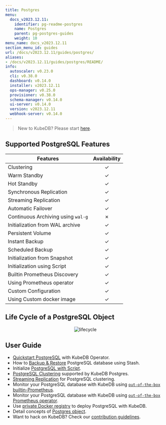 ```yaml
---
title: Postgres
menu:
  docs_v2023.12.11:
    identifier: pg-readme-postgres
    name: Postgres
    parent: pg-postgres-guides
    weight: 10
menu_name: docs_v2023.12.11
section_menu_id: guides
url: /docs/v2023.12.11/guides/postgres/
aliases:
- /docs/v2023.12.11/guides/postgres/README/
info:
  autoscaler: v0.23.0
  cli: v0.38.0
  dashboard: v0.14.0
  installer: v2023.12.11
  ops-manager: v0.25.0
  provisioner: v0.38.0
  schema-manager: v0.14.0
  ui-server: v0.14.0
  version: v2023.12.11
  webhook-server: v0.14.0
---
```


> New to KubeDB? Please start [here](/docs/v2023.12.11/README).

## Supported PostgreSQL Features

| Features                           | Availability |
| ---------------------------------- |:------------:|
| Clustering                         |   &#10003;   |
| Warm Standby                       |   &#10003;   |
| Hot Standby                        |   &#10003;   |
| Synchronous Replication            |   &#10003;   |
| Streaming Replication              |   &#10003;   |
| Automatic Failover                 |   &#10003;   |
| Continuous Archiving using `wal-g` |   &#10007;   |
| Initialization from WAL archive    |   &#10003;   |
| Persistent Volume                  |   &#10003;   |
| Instant Backup                     |   &#10003;   |
| Scheduled Backup                   |   &#10003;   |
| Initialization from Snapshot       |   &#10003;   |
| Initialization using Script        |   &#10003;   |
| Builtin Prometheus Discovery       |   &#10003;   |
| Using Prometheus operator          |   &#10003;   |
| Custom Configuration               |   &#10003;   |
| Using Custom docker image          |   &#10003;   |

## Life Cycle of a PostgreSQL Object

<p align="center">
  <img alt="lifecycle"  src="/docs/v2023.12.11/images/postgres/lifecycle.png">
</p>

## User Guide

- [Quickstart PostgreSQL](/docs/v2023.12.11/guides/postgres/quickstart/quickstart) with KubeDB Operator.
- How to [Backup & Restore](/docs/v2023.12.11/guides/postgres/backup/overview/) PostgreSQL database using Stash.
- Initialize [PostgreSQL with Script](/docs/v2023.12.11/guides/postgres/initialization/script_source).
- [PostgreSQL Clustering](/docs/v2023.12.11/guides/postgres/clustering/ha_cluster) supported by KubeDB Postgres.
- [Streaming Replication](/docs/v2023.12.11/guides/postgres/clustering/streaming_replication) for PostgreSQL clustering.
- Monitor your PostgreSQL database with KubeDB using [`out-of-the-box` builtin-Prometheus](/docs/v2023.12.11/guides/postgres/monitoring/using-builtin-prometheus).
- Monitor your PostgreSQL database with KubeDB using [`out-of-the-box` Prometheus operator](/docs/v2023.12.11/guides/postgres/monitoring/using-prometheus-operator).
- Use [private Docker registry](/docs/v2023.12.11/guides/postgres/private-registry/using-private-registry) to deploy PostgreSQL with KubeDB.
- Detail concepts of [Postgres object](/docs/v2023.12.11/guides/postgres/concepts/postgres).
- Want to hack on KubeDB? Check our [contribution guidelines](/docs/v2023.12.11/CONTRIBUTING).
